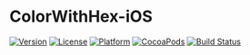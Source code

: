 # ColorWithHex-iOS

[![Version](https://img.shields.io/cocoapods/v/ColorWithHex.svg?style=flat-square)](http://cocoapods.org/pods/ColorWithHex)
[![License](https://img.shields.io/cocoapods/l/ColorWithHex.svg?style=flat-square)](http://cocoapods.org/pods/ColorWithHex)
[![Platform](https://img.shields.io/cocoapods/p/ColorWithHex.svg?style=flat-square)](http://cocoapods.org/pods/ColorWithHex)
[![CocoaPods](https://img.shields.io/cocoapods/metrics/doc-percent/ColorWithHex.svg?style=flat-square)](http://cocoapods.org/pods/ButtonBackgroundColor)
[![Build Status](https://img.shields.io/travis/GabrielMassana/ColorWithHex-iOS/master.svg?style=flat-square)](https://travis-ci.org/GabrielMassana/ColorWithHex-iOS)


